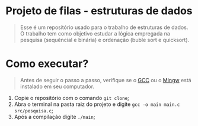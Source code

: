 # Projeto de filas - estruturas de dados

> Esse é um repositório usado para o trabalho de estruturas de dados. O trabalho tem como objetivo estudar a lógica empregada na pesquisa (sequêncial e binária) e ordenação (buble sort e quicksort).

# Como executar?

> Antes de seguir o passo a passo, verifique se o <a href="https://gcc.gnu.org">GCC</a> ou o <a href="http://mingw-w64.org/doku.php">Mingw</a> está instalado em seu computador.

1. Copie o repositório com o comando `git clone`;
2. Abra o terminal na pasta raiz do projeto e digite `gcc -o main main.c src/pesquisa.c`;
3. Após a compilação digite `./main`;
